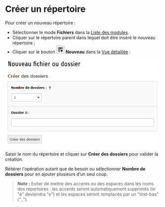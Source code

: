 # Créer un répertoire

Pour créer un nouveau répertoire :

* Sélectionner le mode **Fichiers** dans la [Liste des modules](../introduction/se-reperer-dans-le-backend.md).
* Cliquer sur le répertoire parent dans lequel doit être inséré le nouveau répertoire ;
* Cliquer sur le bouton ![](../.gitbook/assets/btn_add_new.png) **Nouveau** dans la [Vue détaillée](../introduction/se-reperer-dans-le-backend.md) :

![](../.gitbook/assets/add_file_rep.png)

Saisir le nom du répertoire et cliquer sur **Créer des dossiers** pour valider la création.

Réitérer l'opération autant que de besoin ou sélectionner **Nombre de dossiers** pour en ajouter plusieurs d’un seul coup.

> **Note :** Eviter de mettre des accents ou des espaces dans les noms des répertoires : les accents seront automatiquement supprimés \(le "é" deviendra "e"\) et les espaces seront remplacés par un "tiret-bas" \("\_"\).

